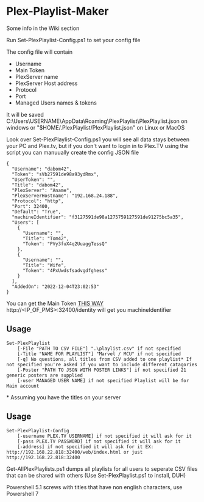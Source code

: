 # Plex-Playlist-Maker

Some info in the Wiki section

Run Set-PlexPlaylist-Config.ps1 to set your config file

The config file will contain 
* Username
* Main Token
* PlexServer name
* PlexServer Host address
* Protocol
* Port
* Managed Users names & tokens

It will be saved C:\Users\USERNAME\AppData\Roaming\PlexPlaylist\PlexPlaylist.json on windows or "$HOME/.PlexPlaylist/PlexPlaylist.json" on Linux or MacOS

Look over Set-PlexPlaylist-Config.ps1 you will see all data stays between your PC and Plex.tv, but if you don't want to login in to Plex.TV using the script you can manuually create the config JSON file

```
{
  "Username": "dabom42",
  "Token": "sVb27591de98a93ydRmx",
  "UserToken": "",
  "Title": "dabom42",
  "PlexServer": "Aname",
  "PlexServerHostname": "192.168.24.188",
  "Protocol": "http",
  "Port": 32400,
  "Default": "True",
  "machineIdentifier": "f3127591de98a1275759127591de91275bc5a35",
  "Users": [
    {
      "Username": "",
      "Title": "Tom42",
      "Token": "PVy3fuX4q2UuaggTessQ"
    },
    {
      "Username": "",
      "Title": "Wife",
      "Token": "4PxUwdsfsadvgdfghess"
    }
  ],
  "AddedOn": "2022-12-04T23:02:53"
}
```

You can get the Main Token [THIS WAY](https://support.plex.tv/articles/204059436-finding-an-authentication-token-x-plex-token/)  
http://<IP_OF_PMS>:32400/identity will get you machineIdentifier  



## Usage
```
Set-PlexPlaylist
    [-File "PATH TO CSV FILE"] ".\playlist.csv" if not specified
    [-Title "NAME FOR PLAYLIST"] "Marvel / MCU" if not specified
    [-q] No questions, all titles from CSV added to one playlist* If not specified you're asked if you want to include different catagories
    [-Poster "PATH TO JSON WITH POSTER LINKS"] if not specified 21 generic posters are supplied
    [-user MANAGED USER NAME] if not specified Playlist will be for Main account
```

\* Assuming you have the titles on your server  

## Usage
```
Set-PlexPlaylist-Config
    [-username PLEX.TV USERNAME] if not specified it will ask for it
    [-pass PLEX.TV PASSWORD] if not specified it will ask for it
    [-address] if not specified it will ask for it EX: http://192.168.22.818:32400/web/index.html or just http://192.168.22.818:32400
```


Get-AllPlexPlaylists.ps1 dumps all playlists for all users to seperate CSV files that can be shared with others (Use Set-PlexPlaylist.ps1 to install, DUH)  


Powershell 5.1 screws with titles that have non english characters, use Powershell 7 
